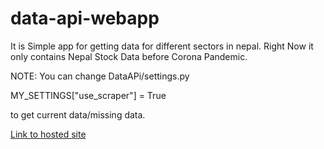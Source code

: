 # data-api-webapp

It is Simple app for getting data for different sectors in nepal. Right Now it only contains Nepal Stock Data before Corona Pandemic.

NOTE: You can change DataAPi/settings.py

MY_SETTINGS["use_scraper"] = True  

to get current data/missing data.


<a href="https://nepseapi.pythonanywhere.com/">Link to hosted site</a>

